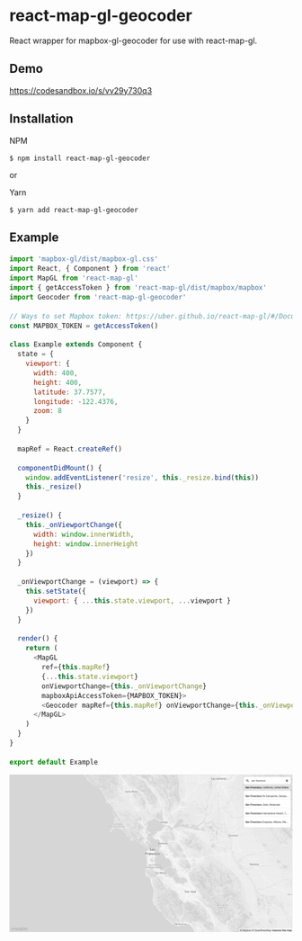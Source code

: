# react-map-gl-geocoder

React wrapper for mapbox-gl-geocoder for use with react-map-gl.

## Demo

https://codesandbox.io/s/vv29y730q3

## Installation
NPM
```
$ npm install react-map-gl-geocoder
```

or

Yarn
```
$ yarn add react-map-gl-geocoder
```


## Example
```js
import 'mapbox-gl/dist/mapbox-gl.css'
import React, { Component } from 'react'
import MapGL from 'react-map-gl'
import { getAccessToken } from 'react-map-gl/dist/mapbox/mapbox'
import Geocoder from 'react-map-gl-geocoder'

// Ways to set Mapbox token: https://uber.github.io/react-map-gl/#/Documentation/getting-started/about-mapbox-tokens
const MAPBOX_TOKEN = getAccessToken()

class Example extends Component {
  state = {
    viewport: {
      width: 400,
      height: 400,
      latitude: 37.7577,
      longitude: -122.4376,
      zoom: 8
    }
  }

  mapRef = React.createRef()

  componentDidMount() {
    window.addEventListener('resize', this._resize.bind(this))
    this._resize()
  }

  _resize() {
    this._onViewportChange({
      width: window.innerWidth,
      height: window.innerHeight
    })
  }

  _onViewportChange = (viewport) => {
    this.setState({
      viewport: { ...this.state.viewport, ...viewport }
    })
  }

  render() {
    return (
      <MapGL
        ref={this.mapRef}
        {...this.state.viewport}
        onViewportChange={this._onViewportChange}
        mapboxApiAccessToken={MAPBOX_TOKEN}>
        <Geocoder mapRef={this.mapRef} onViewportChange={this._onViewportChange} mapboxApiAccessToken={MAPBOX_TOKEN} />
      </MapGL>
    )
  }
}

export default Example

```

![react-map-gl-geocoder example screenshot](react-map-gl-geocoder-screenshot.png)
